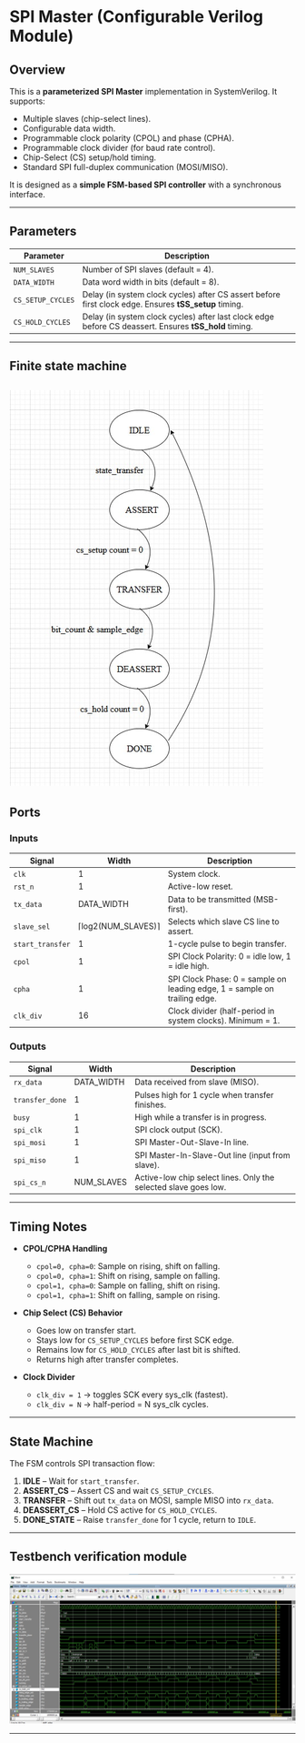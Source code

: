 # SPI Master (Configurable Verilog Module)

##  Overview

This is a **parameterized SPI Master** implementation in SystemVerilog.
It supports:

* Multiple slaves (chip-select lines).
* Configurable data width.
* Programmable clock polarity (CPOL) and phase (CPHA).
* Programmable clock divider (for baud rate control).
* Chip-Select (CS) setup/hold timing.
* Standard SPI full-duplex communication (MOSI/MISO).

It is designed as a **simple FSM-based SPI controller** with a synchronous interface.

---

##  Parameters

| Parameter         | Description                                                                                            |
| ----------------- | ------------------------------------------------------------------------------------------------------ |
| `NUM_SLAVES`      | Number of SPI slaves (default = 4).                                                                    |
| `DATA_WIDTH`      | Data word width in bits (default = 8).                                                                 |
| `CS_SETUP_CYCLES` | Delay (in system clock cycles) after CS assert before first clock edge. Ensures **tSS\_setup** timing. |
| `CS_HOLD_CYCLES`  | Delay (in system clock cycles) after last clock edge before CS deassert. Ensures **tSS\_hold** timing. |

---
## Finite state machine
![Spi controller](images/spi_fsm.png)
---

##  Ports

### Inputs

| Signal           | Width               | Description                                                               |
| ---------------- | ------------------- | ------------------------------------------------------------------------- |
| `clk`            | 1                   | System clock.                                                             |
| `rst_n`          | 1                   | Active-low reset.                                                         |
| `tx_data`        | DATA\_WIDTH         | Data to be transmitted (MSB-first).                                       |
| `slave_sel`      | ⌈log2(NUM\_SLAVES)⌉ | Selects which slave CS line to assert.                                    |
| `start_transfer` | 1                   | 1-cycle pulse to begin transfer.                                          |
| `cpol`           | 1                   | SPI Clock Polarity: 0 = idle low, 1 = idle high.                          |
| `cpha`           | 1                   | SPI Clock Phase: 0 = sample on leading edge, 1 = sample on trailing edge. |
| `clk_div`        | 16                  | Clock divider (half-period in system clocks). Minimum = 1.                |

### Outputs

| Signal          | Width       | Description                                                     |
| --------------- | ----------- | --------------------------------------------------------------- |
| `rx_data`       | DATA\_WIDTH | Data received from slave (MISO).                                |
| `transfer_done` | 1           | Pulses high for 1 cycle when transfer finishes.                 |
| `busy`          | 1           | High while a transfer is in progress.                           |
| `spi_clk`       | 1           | SPI clock output (SCK).                                         |
| `spi_mosi`      | 1           | SPI Master-Out-Slave-In line.                                   |
| `spi_miso`      | 1           | SPI Master-In-Slave-Out line (input from slave).                |
| `spi_cs_n`      | NUM\_SLAVES | Active-low chip select lines. Only the selected slave goes low. |

---

##  Timing Notes

* **CPOL/CPHA Handling**

  * `cpol=0, cpha=0`: Sample on rising, shift on falling.
  * `cpol=0, cpha=1`: Shift on rising, sample on falling.
  * `cpol=1, cpha=0`: Sample on falling, shift on rising.
  * `cpol=1, cpha=1`: Shift on falling, sample on rising.

* **Chip Select (CS) Behavior**

  * Goes low on transfer start.
  * Stays low for `CS_SETUP_CYCLES` before first SCK edge.
  * Remains low for `CS_HOLD_CYCLES` after last bit is shifted.
  * Returns high after transfer completes.

* **Clock Divider**

  * `clk_div = 1` → toggles SCK every sys\_clk (fastest).
  * `clk_div = N` → half-period = N sys\_clk cycles.

---

##  State Machine

The FSM controls SPI transaction flow:

1. **IDLE** – Wait for `start_transfer`.
2. **ASSERT\_CS** – Assert CS and wait `CS_SETUP_CYCLES`.
3. **TRANSFER** – Shift out `tx_data` on MOSI, sample MISO into `rx_data`.
4. **DEASSERT\_CS** – Hold CS active for `CS_HOLD_CYCLES`.
5. **DONE\_STATE** – Raise `transfer_done` for 1 cycle, return to `IDLE`.

---
## Testbench verification module

![Spi controller](images/spi.png)

---

